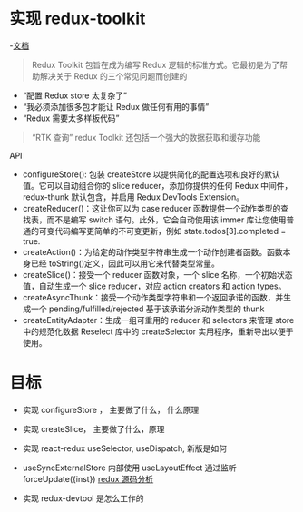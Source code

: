 # 实现 redux-toolkit

-[文档](https://redux-toolkit.js.org/)

> Redux Toolkit 包旨在成为编写 Redux 逻辑的标准方式。它最初是为了帮助解决关于 Redux 的三个常见问题而创建的

- “配置 Redux store 太复杂了”
- “我必须添加很多包才能让 Redux 做任何有用的事情”
- “Redux 需要太多样板代码”

> “RTK 查询” redux Toolkit 还包括一个强大的数据获取和缓存功能

API

- configureStore(): 包装 createStore 以提供简化的配置选项和良好的默认值。它可以自动组合你的 slice reducer，添加你提供的任何 Redux 中间件，redux-thunk 默认包含，并启用 Redux DevTools Extension。
- createReducer()：这让你可以为 case reducer 函数提供一个动作类型的查找表，而不是编写 switch 语句。此外，它会自动使用该 immer 库让您使用普通的可变代码编写更简单的不可变更新，例如 state.todos[3].completed = true.
- createAction()：为给定的动作类型字符串生成一个动作创建者函数。函数本身已经 toString()定义，因此可以用它来代替类型常量。
- createSlice()：接受一个 reducer 函数对象，一个 slice 名称，一个初始状态值，自动生成一个 slice reducer，对应 action creators 和 action types。
- createAsyncThunk：接受一个动作类型字符串和一个返回承诺的函数，并生成一个 pending/fulfilled/rejected 基于该承诺分派动作类型的 thunk
- createEntityAdapter：生成一组可重用的 reducer 和 selectors 来管理 store 中的规范化数据
  Reselect 库中的 createSelector 实用程序，重新导出以便于使用。

# 目标

- 实现 configureStore ， 主要做了什么， 什么原理
- 实现 createSlice， 主要做了什么，原理
- 实现 react-redux useSelector, useDispatch, 新版是如何

- useSyncExternalStore 内部使用 useLayoutEffect 通过监听 forceUpdate({inst})
  [redux 源码分析](https://github.com/baozouai/redux-source-analysis/blob/main/src/packages/use-sync-external-store/src/useSyncExternalStoreClient.ts#L20)

- 实现 redux-devtool 是怎么工作的
